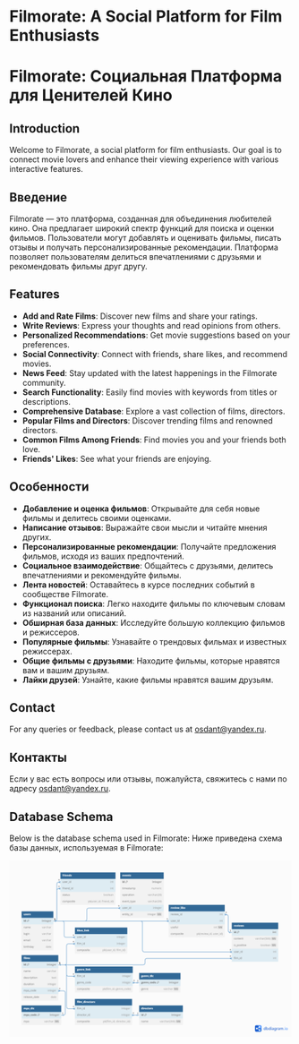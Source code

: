 # Filmorate: A Social Platform for Film Enthusiasts
# Filmorate: Социальная Платформа для Ценителей Кино

## Introduction
Welcome to Filmorate, a social platform for film enthusiasts. Our goal is to connect movie lovers and enhance their viewing experience with various interactive features.

## Введение
Filmorate — это платформа, созданная для объединения любителей кино. Она предлагает широкий спектр функций для поиска и оценки фильмов. Пользователи могут добавлять и оценивать фильмы, писать отзывы и получать персонализированные рекомендации. Платформа позволяет пользователям делиться впечатлениями с друзьями и рекомендовать фильмы друг другу.

## Features
- **Add and Rate Films**: Discover new films and share your ratings.
- **Write Reviews**: Express your thoughts and read opinions from others.
- **Personalized Recommendations**: Get movie suggestions based on your preferences.
- **Social Connectivity**: Connect with friends, share likes, and recommend movies.
- **News Feed**: Stay updated with the latest happenings in the Filmorate community.
- **Search Functionality**: Easily find movies with keywords from titles or descriptions.
- **Comprehensive Database**: Explore a vast collection of films, directors.
- **Popular Films and Directors**: Discover trending films and renowned directors.
- **Common Films Among Friends**: Find movies you and your friends both love.
- **Friends' Likes**: See what your friends are enjoying.

## Особенности
- **Добавление и оценка фильмов**: Открывайте для себя новые фильмы и делитесь своими оценками.
- **Написание отзывов**: Выражайте свои мысли и читайте мнения других.
- **Персонализированные рекомендации**: Получайте предложения фильмов, исходя из ваших предпочтений.
- **Социальное взаимодействие**: Общайтесь с друзьями, делитесь впечатлениями и рекомендуйте фильмы.
- **Лента новостей**: Оставайтесь в курсе последних событий в сообществе Filmorate.
- **Функционал поиска**: Легко находите фильмы по ключевым словам из названий или описаний.
- **Обширная база данных**: Исследуйте большую коллекцию фильмов и режиссеров.
- **Популярные фильмы**: Узнавайте о трендовых фильмах и известных режиссерах.
- **Общие фильмы с друзьями**: Находите фильмы, которые нравятся вам и вашим друзьям.
- **Лайки друзей**: Узнайте, какие фильмы нравятся вашим друзьям.

## Contact
For any queries or feedback, please contact us at osdant@yandex.ru.

## Контакты
Если у вас есть вопросы или отзывы, пожалуйста, свяжитесь с нами по адресу osdant@yandex.ru.

## Database Schema
Below is the database schema used in Filmorate:
Ниже приведена схема базы данных, используемая в Filmorate:

![](src/main/resources/er-diagramm.png)
